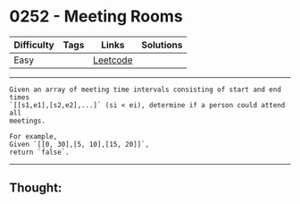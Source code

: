 # 0252 - Meeting Rooms

Difficulty  | Tags | Links | Solutions
----------- | ---- | ----- | -----
Easy |  | [Leetcode](https://leetcode.com/problems/meeting-rooms/description/) |


-----------

```
Given an array of meeting time intervals consisting of start and end times
`[[s1,e1],[s2,e2],...]` (si < ei), determine if a person could attend all
meetings.

For example,
Given `[[0, 30],[5, 10],[15, 20]]`,
return `false`.
```

-----------

## Thought:
